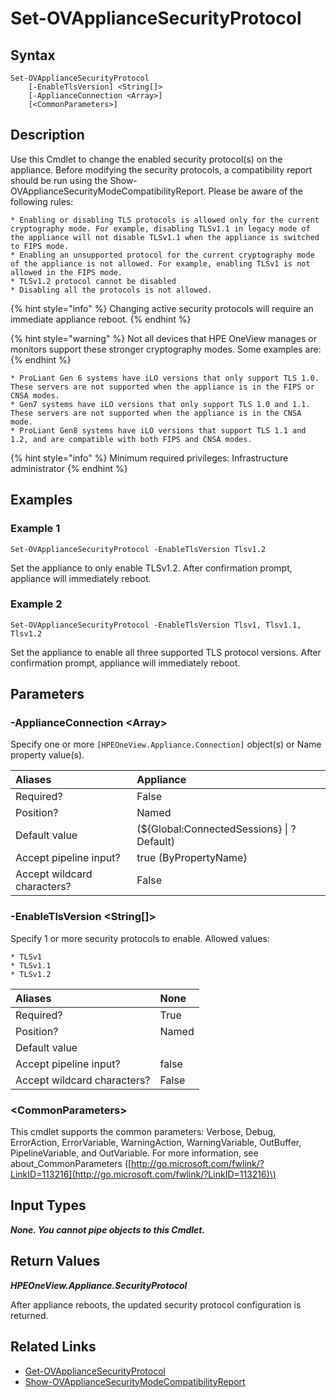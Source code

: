 ﻿---
description: Change the appliance current security protocols. 
---

# Set-OVApplianceSecurityProtocol

## Syntax

```text
Set-OVApplianceSecurityProtocol
    [-EnableTlsVersion] <String[]>
    [-ApplianceConnection <Array>]
    [<CommonParameters>]
```

## Description

Use this Cmdlet to change the enabled security protocol(s) on the appliance. Before modifying the security protocols, a compatibility report should be run using the Show-OVApplianceSecurityModeCompatibilityReport.  Please be aware of the following rules:

    * Enabling or disabling TLS protocols is allowed only for the current cryptography mode. For example, disabling TLSv1.1 in legacy mode of the appliance will not disable TLSv1.1 when the appliance is switched to FIPS mode.
    * Enabling an unsupported protocol for the current cryptography mode of the appliance is not allowed. For example, enabling TLSv1 is not allowed in the FIPS mode.
    * TLSv1.2 protocol cannot be disabled
    * Disabling all the protocols is not allowed.

{% hint style="info" %}
Changing active security protocols will require an immediate appliance reboot.
{% endhint %}


{% hint style="warning" %}
 Not all devices that HPE OneView manages or monitors support these stronger cryptography modes. Some examples are:
{% endhint %}


    * ProLiant Gen 6 systems have iLO versions that only support TLS 1.0. These servers are not supported when the appliance is in the FIPS or CNSA modes.
    * Gen7 systems have iLO versions that only support TLS 1.0 and 1.1. These servers are not supported when the appliance is in the CNSA mode.
    * ProLiant Gen8 systems have iLO versions that support TLS 1.1 and 1.2, and are compatible with both FIPS and CNSA modes.

{% hint style="info" %}
Minimum required privileges: Infrastructure administrator
{% endhint %}

## Examples

###  Example 1 

```text
Set-OVApplianceSecurityProtocol -EnableTlsVersion Tlsv1.2
```

Set the appliance to only enable TLSv1.2. After confirmation prompt, appliance will immediately reboot.

###  Example 2 

```text
Set-OVApplianceSecurityProtocol -EnableTlsVersion Tlsv1, Tlsv1.1, Tlsv1.2
```

Set the appliance to enable all three supported TLS protocol versions. After confirmation prompt, appliance will immediately reboot.

## Parameters

### -ApplianceConnection &lt;Array&gt;

Specify one or more `[HPEOneView.Appliance.Connection]` object(s) or Name property value(s).

| Aliases | Appliance |
| :--- | :--- |
| Required? | False |
| Position? | Named |
| Default value | (${Global:ConnectedSessions} &vert; ? Default) |
| Accept pipeline input? | true (ByPropertyName) |
| Accept wildcard characters? | False |

### -EnableTlsVersion &lt;String[]&gt;

Specify 1 or more security protocols to enable. Allowed values:

    * TLSv1
    * TLSv1.1
    * TLSv1.2

| Aliases | None |
| :--- | :--- |
| Required? | True |
| Position? | Named |
| Default value |  |
| Accept pipeline input? | false |
| Accept wildcard characters? | False |

### &lt;CommonParameters&gt;

This cmdlet supports the common parameters: Verbose, Debug, ErrorAction, ErrorVariable, WarningAction, WarningVariable, OutBuffer, PipelineVariable, and OutVariable. For more information, see about\_CommonParameters \([http://go.microsoft.com/fwlink/?LinkID=113216](http://go.microsoft.com/fwlink/?LinkID=113216)\)

## Input Types

_**None.  You cannot pipe objects to this Cmdlet.**_

## Return Values

_**HPEOneView.Appliance.SecurityProtocol**_

After appliance reboots, the updated security protocol configuration is returned.

## Related Links

* [Get-OVApplianceSecurityProtocol](get-ovappliancesecurityprotocol.md)
* [Show-OVApplianceSecurityModeCompatibilityReport](show-ovappliancesecuritymodecompatibilityreport.md)
